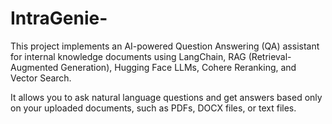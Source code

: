 # IntraGenie-
This project implements an AI-powered Question Answering (QA) assistant for internal knowledge documents using LangChain, RAG (Retrieval-Augmented Generation), Hugging Face LLMs, Cohere Reranking, and Vector Search.

It allows you to ask natural language questions and get answers based only on your uploaded documents, such as PDFs, DOCX files, or text files.


